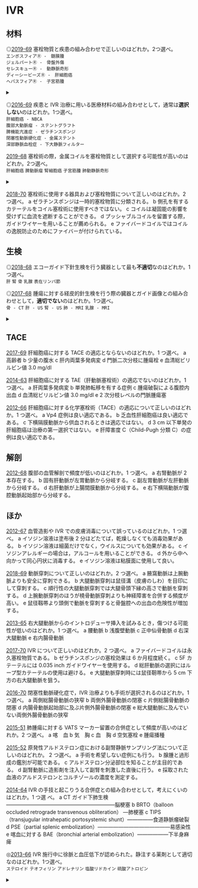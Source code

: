 # IVR
## 材料
◎[2019-69](http://www.radiology.jp/content/files/20190904_02.pdf#page=25)
塞栓物質と疾患の組み合わせで正しいのはどれか。2つ選べ。  
`エンボスフィアⓇ -　髄膜腫`  
`ジェルパートⓇ -　骨盤外傷`  
`セレスキューⓇ -　動静脈奇形`  
`ディーシービーズⓇ -　肝細胞癌`  
`ヘパスフィアⓇ -　子宮筋腫`  


<details>
<summary></summary>

【塞栓物質の種類と適応 (塞栓物質を使いこなす-適応と塞栓術の実際-より)】

- ゼラチンスポンジ
    - 一時的塞栓物質. 数週間で吸収される.
    - 種類: スポンゼル®︎, ゼルフォーム®︎, ジェルパート®︎, セレスキュー®︎の4種類ある.
    - 適応: ジェルパートはHCCに対するTACE, それ以外は止血.
- ビーズ
    - 永久塞栓物質.
    - 種類: エンボスフィア®︎, ヘパスフィア®︎, ディーシービーズ®︎の3種類ある.
    - 適応: ディーシービーズはHCCに対するTACE, それ以外は多血性腫瘍とAVM. ただしヘパスフィアは子宮筋腫には使用できない.
- NBCA
    - 永久塞栓物質.
    - 液体接着剤で, イオン性の物質と接触すると重合する.
- コイル
    - 永久塞栓物質.
    - 適応疾患は多岐にわたる.
- その他の塞栓物質
    - リピオドール: 塞栓効果は一時的 (1ヶ月ほど).
    - EO: 血管内皮を傷害することにより血栓化を惹起する硬化剤. BRTOに用いる.
    - エタノール: 血管を永続的に塞栓できる.
    - ポリカドノール: クリーミーなフォームとして血管内に注入し, 血管内皮を傷害することにより血栓化を行う硬化剤. 下肢静脈瘤に用いる.

**こたえ**
- 2019-69: `エンボスフィアⓇ -　髄膜腫`, `ディーシービーズⓇ -　肝細胞癌`
</details>

◎[2016-69](http://www.radiology.jp/content/files/20160825.pdf#page=25)
疾患と IVR 治療に用いる医療材料の組み合わせとして，通常は**選択しない**のはどれか。1つ選べ。  
`肝細胞癌 - NBCA`  
`腹部大動脈瘤 - ステントグラフト`  
`脾機能亢進症 - ゼラチンスポンジ`  
`閉塞性動脈硬化症 - 金属ステント`  
`深部静脈血栓症 - 下大静脈フィルター`  

[2019-68](http://www.radiology.jp/content/files/20190904_02.pdf#page=24)
塞栓術の際，金属コイルを塞栓物質として選択する可能性が高いのはどれか。2つ選べ。  
`肝細胞癌` `脾動脈瘤` `腎細胞癌` `子宮筋腫` `肺動静脈奇形`  

<details>
<summary></summary>

【目的に応じた塞栓物質の選択 (塞栓物質を使いこなす-適応と塞栓術の実際-より)】

- 標的部位への供血の停止を目的とする場合
    - 他血管との交通がない場合
        - 具体例: 腫瘍に対する塞栓術, 末梢の血管破綻による出血に対する止血
        - 機序: 標的血管さえ塞栓してしまえばよい (塞栓部位より下流への供血は完全に遮断される).
        - 材料: ゼラチンスポンジ, ビーズ
    - 他血管との交通がある場合
        - 機序: すべての供血路を遮断するか, 標的部位全体の血管床を廃絶させる必要がある.
        - 材料: HCCに対するTACEにはリピオドール, AVMに対する塞栓にはエタノールなどを用いる.
- 血行動態の変化を目的とする場合
    - 機序: 血管の一定区間だけを塞栓するが, 末梢は塞栓しない (=組織を乏血状態にしたいわけではない).
    - 材料: 動脈瘤に対するコイルやプラグなど.
    
**こたえ**
- 2016-69: `肝細胞癌 - NBCA`
</details>

[2018-70](http://www.radiology.jp/content/files/20180926_2.pdf#page=26)
塞栓術に使用する器具および塞栓物質について正しいのはどれか。2 つ選べ。
a	 ゼラチンスポンジは一時的塞栓物質に分類される。
b	 側孔を有するカテーテルをコイル塞栓術に使用すべきではない。
c	 コイルは凝固能の影響を受けずに血流を遮断することができる。
d	 プッシャブルコイルを留置する際，ガイドワイヤーを用いることが薦められる。
e   ファイバードコイルではコイルの逸脱防止のためにファイバーが付けられている。




## 生検
◎[2018-68](http://www.radiology.jp/content/files/20180926_2.pdf#page=25)
エコーガイド下針生検を行う臓器として最も**不適切**なのはどれか。1つ選べ。  
`肝` `腎` `骨` `乳腺` `表在リンパ節`  

◎[2017-68](http://www.radiology.jp/content/files/20170904_2.pdf#page=24)
腫瘍に対する経皮的針生検を行う際の臓器とガイド画像との組み合わせとして，**適切でない**のはどれか。1つ選べ。  
`骨 - CT` `肝 - US` `腎 - US` `肺 - MRI` `乳腺 - MRI`  

<details>
<summary></summary>
 
- 2018-68: `骨` 
- 2017-68: `肺 - MRI`
</details>

## TACE
[2017-69](http://www.radiology.jp/content/files/20170904_2.pdf#page=25)
肝細胞癌に対する TACE の適応とならないのはどれか。1 つ選べ。
a	 高齢者
b	 少量の腹水
c	 肝内両葉多発病変
d	 門脈二次分枝に腫瘍栓
e	 血清総ビリルビン値 3.0 mg/dl

[2014-63](http://www.radiology.jp/content/files/1377.pdf#page=22)
肝細胞癌に対する TAE（肝動脈塞栓術）の適応でないのはどれか。1 つ選べ。
a 肝両葉多発病変
b 単発肺転移を有する症例
c 腫瘍破裂による腹腔内出血
d 血清総ビリルビン値 3.0 mg/dl
e 2 次分枝レベルの門脈腫瘍塞

[2012-66](http://www.radiology.jp/content/files/2012_1s_exsam.pdf#page=22)
肝細胞癌に対する化学塞栓術（TACE）の適応について正しいのはどれか。1 つ選べ。
a Vp4 症例は良い適応である。
b 乏血性肝細胞癌は良い適応である。
c 下横隔膜動脈から供血されるときは適応ではない。
d 3 cm 以下単発の肝細胞癌は治療の第一選択ではない。
e 肝障害度 C（Child-Pugh 分類 C）の症例は良い適応である。


## 解剖
[2012-68](http://www.radiology.jp/content/files/2012_1s_exsam.pdf#page=23)
腹部の血管解剖で頻度が低いのはどれか。1 つ選べ。
a 右腎動脈が 2 本存在する。
b 固有肝動脈が左胃動脈から分岐する。
c 副左胃動脈が左肝動脈から分岐する。
d 右肝動脈が上腸間膜動脈から分岐する。
e 右下横隔動脈が腹腔動脈起始部から分岐する。


## ほか
[2012-67](http://www.radiology.jp/content/files/2012_1s_exsam.pdf#page=23)
血管造影や IVR での皮膚消毒について誤っているのはどれか。1 つ選べ。
a イソジン溶液は塗布後 2 分ほどたてば，乾燥しなくても消毒効果がある。
b イソジン溶液は細菌だけでなく，ウイルスについても効果がある。
c イソジンアレルギーの場合は，アルコールを用いることができる。
d 外から中へ向かって同心円状に消毒する。
e イソジン溶液は粘膜面に使用して良い。

[2018-69](http://www.radiology.jp/content/files/20180926_2.pdf#page=25)
動脈穿刺について正しいのはどれか。2 つ選べ。
a	 腋窩動脈は上腕動脈よりも安全に穿刺できる。
b	 大腿動脈穿刺は鼠径溝（皮膚のしわ）を目印にして穿刺する。
c	 順行性の大腿動脈穿刺では大腿骨頭下縁の高さで動脈を穿刺する。
d	 上腕動脈穿刺のほうが橈骨動脈穿刺よりも神経障害を合併する頻度が高い。
e	 鼠径靱帯より頭側で動脈を穿刺すると骨盤腔への出血の危険性が増加する。

[2013-65](http://www.radiology.jp/content/files/2013_2s_exsam.pdf#page=22)
右大腿動脈からのイントロデューサ挿入を試みるとき，傷つける可能性が低いのはどれか。1 つ選べ。
a 腰動脈
b 浅腹壁動脈
c 正中仙骨動脈
d 右深大腿動脈
e 右内腸骨動脈

[2017-70](http://www.radiology.jp/content/files/20170904_2.pdf#page=25)
 IVR について正しいのはどれか。2 つ選べ。
a	 ファイバードコイルは永久塞栓物質である。
b	 ゼラチンスポンジの塞栓効果は 6 か月程度続く。
c	 5F カテーテルには 0.035 inch ガイドワイヤーを使用する。
d	 総肝動脈の選択にはループ型カテーテルの使用は避ける。
e	 大腿動脈穿刺時には鼠径靭帯から 5 cm 下方の右大腿動脈を狙う。

[2016-70](http://www.radiology.jp/content/files/20160825.pdf#page=26)
閉塞性動脈硬化症で，IVR 治療よりも手術が選択されるのはどれか。1 つ選べ。
a	 両側総腸骨動脈の狭窄
b	 両側外腸骨動脈の閉塞
c	 片側総腸骨動脈の閉塞
d	 内腸骨動脈起始部に及ぶ片側外腸骨動脈の閉塞
e	 総大腿動脈に及んでいない両側外腸骨動脈の狭窄

[2015-51](http://www.radiology.jp/content/files/20150821.pdf#page=18)
肺腫瘍に対する VATS マーカー留置の合併症として頻度が高いのはどれか。2 つ選べ。
a	 喀　血
b	 気　胸
c	 血　胸
d	 空気塞栓
e	 腫瘍播種

[2015-52](http://www.radiology.jp/content/files/20150821.pdf#page=18)
原発性アルドステロン症における副腎静脈サンプリング法について正しいのはどれか。
2 つ選べ。
a	 手術を希望しない症例にも行う。
b	 腺腫と過形成の鑑別が可能である。
c	 アルドステロン分泌部位を知ることが主目的である。
d	 副腎動脈に造影剤を注入して副腎を刺激した直後に行う。
e	 採取された血液のアルドステロンとコルチゾールの濃度を測定する。

[2014-64](http://www.radiology.jp/content/files/1377.pdf#page=22)
 IVR の手技と起こりうる合併症との組み合わせとして，考えにくいのはどれか。1 つ選
べ。
a CT ガイド下肺生検―――――――――――――――――――――脳梗塞
b BRTO（balloon occluded retrograde transvenous obliteration） ―肺梗塞
c TIPS（transjugular intrahepatic portosystemic shunt）―――――食道静脈瘤破裂
d PSE（partial splenic embolization）――――――――――――――易感染性
e 喀血に対する BAE（bronchial arterial embolization）――――――下半身麻痺

◎[2013-66](http://www.radiology.jp/content/files/2013_2s_exsam.pdf#page=22)
IVR 施行中に徐脈と血圧低下が認められた。静注する薬剤として適切なのはどれか。1つ選べ。  
`ステロイド` `テオフィリン` `アドレナリン` `塩酸リドカイン` `硫酸アトロピン`  

<details>
<summary></summary>
 
- 2013-66: `硫酸アトロピン` 
</details>




